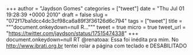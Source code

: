 
+++
author = "Jaydson Gomes"
categories = ["tweet"]
date = "Thu Jul 01 19:28:39 +0000 2010"
draft = false
slug = "072f17ba1dcc4dc3cf98ca6a89f3f36126d6c794"
tags = ["tweet"]
title = """document.onkeydown=null R..."""
tweet = true
micro = true
tweet_url = "https://twitter.com/jaydson/status/17515474338"
+++
document.onkeydown=null RT @renatoaa: Essa foi inédita pra mim. No http://www.ibrati.org.br tentei rolar a página com teclado e DESABILITADO
